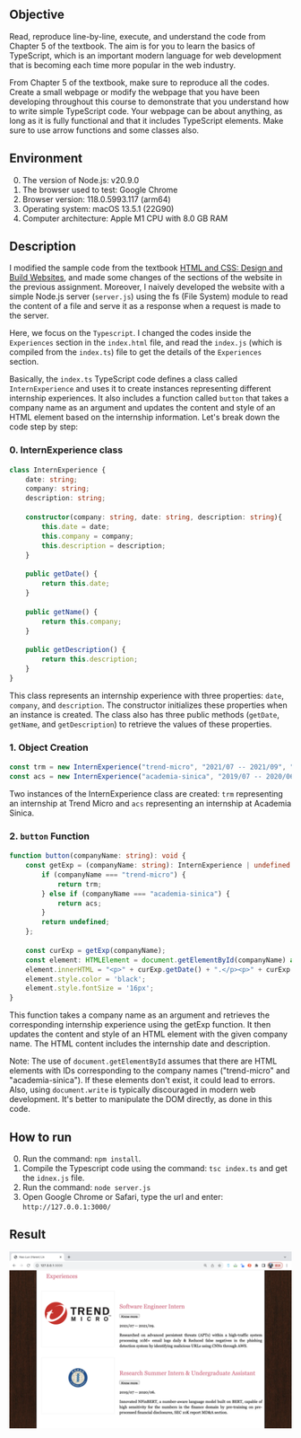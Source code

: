 ## Objective
Read, reproduce line-by-line, execute, and understand the code from Chapter 5 of the textbook. The aim is for you to learn the basics of TypeScript, which is an important modern language for web development that is becoming each time more popular in the web industry.

 

From Chapter 5 of the textbook, make sure to reproduce all the codes. Create a small webpage or modify the webpage that you have been developing throughout this course to demonstrate that you understand how to write simple TypeScript code. Your webpage can be about anything, as long as it is fully functional and that it includes TypeScript elements. Make sure to use arrow functions and some classes also.

## Environment
0. The version of Node.js: v20.9.0
1. The browser used to test: Google Chrome
2. Browser version: 118.0.5993.117 (arm64)
3. Operating system: macOS 13.5.1 (22G90)
4. Computer architecture: Apple M1 CPU with 8.0 GB RAM

## Description
I modified the sample code from the textbook [HTML and CSS: Design and Build Websites](https://www.amazon.com/HTML-CSS-Design-Build-Websites/dp/1118008189), and made some changes of the sections of the website in the previous assignment. Moreover, I naively developed the website with a simple Node.js server (```server.js```) using the fs (File System) module to read the content of a file and serve it as a response when a request is made to the server. 

Here, we focus on the ```Typescript```. I changed the codes inside the ```Experiences``` section in the ```index.html``` file, and read the ```index.js``` (which is compiled from the ```index.ts```) file to get the details of the ```Experiences``` section. 

Basically, the ```index.ts``` TypeScript code defines a class called ```InternExperience``` and uses it to create instances representing different internship experiences. It also includes a function called ```button``` that takes a company name as an argument and updates the content and style of an HTML element based on the internship information. Let's break down the code step by step:

### 0. InternExperience class
```Typescript
class InternExperience {
	date: string;
	company: string;
	description: string;

	constructor(company: string, date: string, description: string){
		this.date = date;
		this.company = company;
		this.description = description;
	}

	public getDate() {
		return this.date;
	}

	public getName() {
		return this.company;
	}

	public getDescription() {
		return this.description;
	}
}
```
This class represents an internship experience with three properties: ```date```, ```company```, and ```description```. The constructor initializes these properties when an instance is created. The class also has three public methods (```getDate```, ```getName```, and ```getDescription```) to retrieve the values of these properties.

### 1. Object Creation
```Typescript
const trm = new InternExperience("trend-micro", "2021/07 -- 2021/09", "TL;DR");
const acs = new InternExperience("academia-sinica", "2019/07 -- 2020/06", "TL;DR");
```
Two instances of the InternExperience class are created: ```trm``` representing an internship at Trend Micro and ```acs``` representing an internship at Academia Sinica.

### 2. ```button``` Function
```Typescript
function button(companyName: string): void {
	const getExp = (companyName: string): InternExperience | undefined => {
		if (companyName === "trend-micro") {
			return trm;
		} else if (companyName === "academia-sinica") {
			return acs;
		}
		return undefined;
	};

	const curExp = getExp(companyName);
	const element: HTMLElement = document.getElementById(companyName) as HTMLElement;
	element.innerHTML = "<p>" + curExp.getDate() + ".</p><p>" + curExp.getDescription() + "</p>";
	element.style.color = 'black';
	element.style.fontSize = '16px';
}
```
This function takes a company name as an argument and retrieves the corresponding internship experience using the getExp function. It then updates the content and style of an HTML element with the given company name. The HTML content includes the internship date and description.

Note: The use of ```document.getElementById``` assumes that there are HTML elements with IDs corresponding to the company names ("trend-micro" and "academia-sinica"). If these elements don't exist, it could lead to errors. Also, using ```document.write``` is typically discouraged in modern web development. It's better to manipulate the DOM directly, as done in this code.


## How to run
0. Run the command: ``` npm install ```.
1. Compile the Typescript code using the command: ```tsc index.ts``` and get the ```idnex.js``` file.
2. Run the command: ```node server.js```
3. Open Google Chrome or Safari, type the url and enter: ``` http://127.0.0.1:3000/ ```

## Result
![result](running_result.png)
